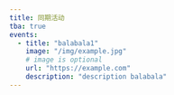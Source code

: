 ```yaml
---
title: 同期活动
tba: true
events:
  - title: "balabala1"
    image: "/img/example.jpg"
    # image is optional
    url: "https://example.com"
    description: "description balabala"
---
```

